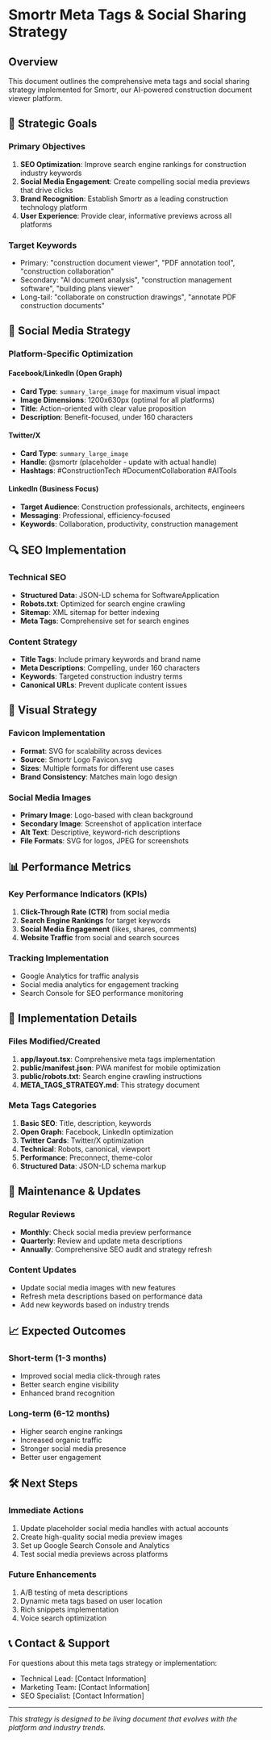 # Smortr Meta Tags & Social Sharing Strategy

## Overview
This document outlines the comprehensive meta tags and social sharing strategy implemented for Smortr, our AI-powered construction document viewer platform.

## 🎯 Strategic Goals

### Primary Objectives
1. **SEO Optimization**: Improve search engine rankings for construction industry keywords
2. **Social Media Engagement**: Create compelling social media previews that drive clicks
3. **Brand Recognition**: Establish Smortr as a leading construction technology platform
4. **User Experience**: Provide clear, informative previews across all platforms

### Target Keywords
- Primary: "construction document viewer", "PDF annotation tool", "construction collaboration"
- Secondary: "AI document analysis", "construction management software", "building plans viewer"
- Long-tail: "collaborate on construction drawings", "annotate PDF construction documents"

## 📱 Social Media Strategy

### Platform-Specific Optimization

#### Facebook/LinkedIn (Open Graph)
- **Card Type**: `summary_large_image` for maximum visual impact
- **Image Dimensions**: 1200x630px (optimal for all platforms)
- **Title**: Action-oriented with clear value proposition
- **Description**: Benefit-focused, under 160 characters

#### Twitter/X
- **Card Type**: `summary_large_image`
- **Handle**: @smortr (placeholder - update with actual handle)
- **Hashtags**: #ConstructionTech #DocumentCollaboration #AITools

#### LinkedIn (Business Focus)
- **Target Audience**: Construction professionals, architects, engineers
- **Messaging**: Professional, efficiency-focused
- **Keywords**: Collaboration, productivity, construction management

## 🔍 SEO Implementation

### Technical SEO
- **Structured Data**: JSON-LD schema for SoftwareApplication
- **Robots.txt**: Optimized for search engine crawling
- **Sitemap**: XML sitemap for better indexing
- **Meta Tags**: Comprehensive set for search engines

### Content Strategy
- **Title Tags**: Include primary keywords and brand name
- **Meta Descriptions**: Compelling, under 160 characters
- **Keywords**: Targeted construction industry terms
- **Canonical URLs**: Prevent duplicate content issues

## 🎨 Visual Strategy

### Favicon Implementation
- **Format**: SVG for scalability across devices
- **Source**: Smortr Logo Favicon.svg
- **Sizes**: Multiple formats for different use cases
- **Brand Consistency**: Matches main logo design

### Social Media Images
- **Primary Image**: Logo-based with clean background
- **Secondary Image**: Screenshot of application interface
- **Alt Text**: Descriptive, keyword-rich descriptions
- **File Formats**: SVG for logos, JPEG for screenshots

## 📊 Performance Metrics

### Key Performance Indicators (KPIs)
1. **Click-Through Rate (CTR)** from social media
2. **Search Engine Rankings** for target keywords
3. **Social Media Engagement** (likes, shares, comments)
4. **Website Traffic** from social and search sources

### Tracking Implementation
- Google Analytics for traffic analysis
- Social media analytics for engagement tracking
- Search Console for SEO performance monitoring

## 🚀 Implementation Details

### Files Modified/Created
1. **app/layout.tsx**: Comprehensive meta tags implementation
2. **public/manifest.json**: PWA manifest for mobile optimization
3. **public/robots.txt**: Search engine crawling instructions
4. **META_TAGS_STRATEGY.md**: This strategy document

### Meta Tags Categories
1. **Basic SEO**: Title, description, keywords
2. **Open Graph**: Facebook, LinkedIn optimization
3. **Twitter Cards**: Twitter/X optimization
4. **Technical**: Robots, canonical, viewport
5. **Performance**: Preconnect, theme-color
6. **Structured Data**: JSON-LD schema markup

## 🔄 Maintenance & Updates

### Regular Reviews
- **Monthly**: Check social media preview performance
- **Quarterly**: Review and update meta descriptions
- **Annually**: Comprehensive SEO audit and strategy refresh

### Content Updates
- Update social media images with new features
- Refresh meta descriptions based on performance data
- Add new keywords based on industry trends

## 📈 Expected Outcomes

### Short-term (1-3 months)
- Improved social media click-through rates
- Better search engine visibility
- Enhanced brand recognition

### Long-term (6-12 months)
- Higher search engine rankings
- Increased organic traffic
- Stronger social media presence
- Better user engagement

## 🛠️ Next Steps

### Immediate Actions
1. Update placeholder social media handles with actual accounts
2. Create high-quality social media preview images
3. Set up Google Search Console and Analytics
4. Test social media previews across platforms

### Future Enhancements
1. A/B testing of meta descriptions
2. Dynamic meta tags based on user location
3. Rich snippets implementation
4. Voice search optimization

## 📞 Contact & Support

For questions about this meta tags strategy or implementation:
- Technical Lead: [Contact Information]
- Marketing Team: [Contact Information]
- SEO Specialist: [Contact Information]

---

*This strategy is designed to be living document that evolves with the platform and industry trends.*
